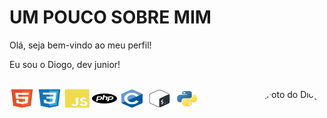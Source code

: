 # UM POUCO SOBRE MIM
<p>Olá, seja bem-vindo ao meu perfil!</p>
<p>Eu sou o Diogo, dev junior!</p>

<div style="display: inline_block"><br> 
  <img align="center" alt="Simbolo HTML" height="30" width="40" src="https://raw.githubusercontent.com/devicons/devicon/master/icons/html5/html5-original.svg">
  <img align="center" alt="Simbolo CSS" height="30" width="40" src="https://raw.githubusercontent.com/devicons/devicon/master/icons/css3/css3-original.svg">
  <img align="center" alt="Simbolo JavaScript" height="30" width="40" src="https://raw.githubusercontent.com/devicons/devicon/master/icons/javascript/javascript-plain.svg">
  <img align="center" alt="Simbolo PHP" height="30" width="40" src="https://raw.githubusercontent.com/devicons/devicon/master/icons/php/php-plain.svg">
  <img align="center" alt="Simbolo C" height="30" width="40" src="https://raw.githubusercontent.com/devicons/devicon/master/icons/c/c-original.svg">
  <img align="center" alt="Simbolo Bash" height="30" width="40" src="https://raw.githubusercontent.com/devicons/devicon/master/icons/bash/bash-original.svg">
  <img align="center" alt="Simbolo Python" height="30" width="40" src="https://raw.githubusercontent.com/devicons/devicon/master/icons/python/python-original.svg">
  <img align="right" alt="Foto do Diogo" height="150" style="border-radius:50px;" src="https://avatars.githubusercontent.com/u/73559768?s=400&u=5903366ce0ce042b2e407141114898e492041283&v=4">
</div>
